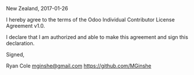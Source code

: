 New Zealand, 2017-01-26

I hereby agree to the terms of the Odoo Individual Contributor License Agreement v1.0.

I declare that I am authorized and able to make this agreement and sign this declaration.

Signed,

Ryan Cole mginshe@gmail.com https://github.com/MGinshe

